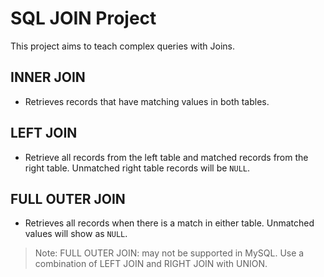 # SQL JOIN Project

This project aims to teach complex queries with Joins.

## INNER JOIN
- Retrieves records that have matching values in both tables.


## LEFT JOIN
- Retrieve all records from the left table and matched records from the right table. Unmatched right table records will be `NULL`.

## FULL OUTER JOIN
- Retrieves all records when there is a match in either table. Unmatched values will show as `NULL`.

> Note: FULL OUTER JOIN: may not be supported in MySQL. Use a combination of LEFT JOIN and RIGHT JOIN with UNION.